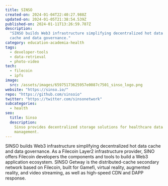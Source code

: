 ```yaml
---
title: SINSO
created-on: 2024-01-04T22:40:27.988Z
updated-on: 2024-01-05T21:38:54.539Z
published-on: 2024-01-11T13:26:59.787Z
description:
  "SINSO builds Web3 infrastructure simplifying decentralized hot data
  cache and data governance."
category: education-academia-health
tags:
  - developer-tools
  - data-retrieval
  - photo-video
tech:
  - filecoin
  - ipfs
image:
  src: /assets/images/65975173625957e0087c7501_sinso_logo.png
website: "https://sinso.io/"
repo: "https://github.com/sinsoio"
twitter: "https://twitter.com/sinsonetwork"
subcategories:
  - health
seo:
  title: Sinso
  description:
    Sinso provides decentralized storage solutions for healthcare data
    management.
---
```


SINSO builds Web3 infrastructure simplifying decentralized hot data cache and data governance. As a Filecoin Layer2 infrastructure provider, SINO offers Filecoin developers the components and tools to build a Web3 application ecosystem. SINSO Getway is the distributed-cache secondary network based on Filecoin, built for Gamefi, virtual reality, augmented reality, and video streaming, as well as high-speed CDN and DAPP response.
